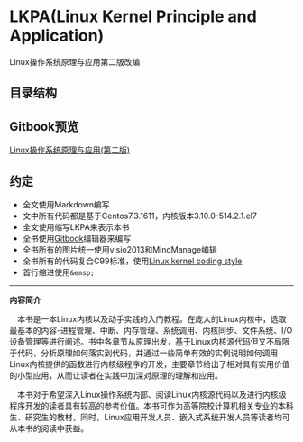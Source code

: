 # LKPA(Linux Kernel Principle and Application)
Linux操作系统原理与应用第二版改编


## 目录结构

## Gitbook预览
[Linux操作系统原理与应用(第二版)](https://xylinuxer.gitbooks.io/lkpa/content/)

## 约定
* 全文使用Markdown编写
* 文中所有代码都是基于Centos7.3.1611，内核版本3.10.0-514.2.1.el7
* 全文使用缩写LKPA来表示本书
* 全书使用[Gitbook](https://www.gitbook.com/editor)编辑器来编写
* 全书所有的图片统一使用visio2013和MindManage编辑
* 全书所有的代码复合C99标准，使用[Linux kernel coding style](LinuxKernelCodingStyle.md)
* 首行缩进使用`&emsp;`

---

**内容简介**


&emsp;本书是一本Linux内核以及动手实践的入门教程。在庞大的Linux内核中，选取最基本的内容-进程管理、中断、内存管理、系统调用、内核同步、文件系统、I/O设备管理等进行阐述。书中各章节从原理出发，基于Linux内核源代码但又不局限于代码，分析原理如何落实到代码，并通过一些简单有效的实例说明如何调用Linux内核提供的函数进行内核级程序的开发，主要章节给出了相对具有实用价值的小型应用，从而让读者在实践中加深对原理的理解和应用。

&emsp;本书对于希望深入Linux操作系统内部、阅读Linux内核源代码以及进行内核级程序开发的读者具有较高的参考价值。本书可作为高等院校计算机相关专业的本科生、研究生的教材，同时，Linux应用开发人员、嵌入式系统开发人员等读者均可从本书的阅读中获益。

